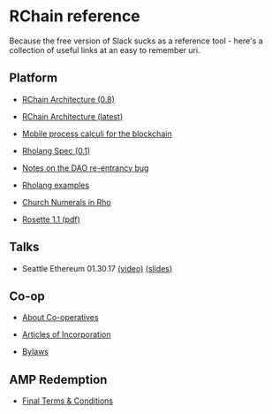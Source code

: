 # RChain reference

Because the free version of Slack sucks as a reference tool - here's a collection of useful links at an easy to remember uri.

## Platform

* [RChain Architecture (0.8)](http://rchain-architecture.readthedocs.io/en/stable)

* [RChain Architecture (latest)](http://rchain-architecture.readthedocs.io/)

* [Mobile process calculi for the blockchain](http://mobile-process-calculi-for-programming-the-new-blockchain.rtfd.io/)

* [Rholang Spec (0.1)](https://docs.google.com/document/d/1gnBCGe6KLjYnahktmPSm_-8V4jX53Zk10J-KFQl7mf8/edit)

* [Notes on the DAO re-entrancy bug](https://docs.google.com/document/d/1sGlObhGhoEizBXC30Ww4h1KHKGkmcy4NiCKitIBqiUg/edit?usp=sharing)

* [Rholang examples](https://github.com/rchain/Rholang/tree/DAO/examples/RTE)

* [Church Numerals in Rho](https://docs.google.com/document/d/1rbvKyd7dNxWiWn-nKbMYMPPtxEbOahah8w1H_x3JV0s/)

* [Rosette 1.1 (pdf)](https://github.com/rchain/reference/blob/master/docs/Rosette-1.1.pdf)

## Talks

* Seattle Ethereum 01.30.17 [(video)](https://youtu.be/3kyXqchEdLc) [(slides)](https://drive.google.com/file/d/0B5I9qM5f_1cfMjY0bVgwTVFvLWM/view)

## Co-op

* [About Co-operatives](http://www.prout.org/pna/cooperatives.html)

* [Articles of Incorporation](https://github.com/rchain/board/blob/master/RChain%20Cooperative%20-%20Articles%20of%20Incorporation%20with%20RA.pdf)

* [Bylaws](https://github.com/rchain/board/blob/master/RChain%20Coop%20-%20Bylaws%20%28approved%2001-11-17%29.pdf)

## AMP Redemption

* [Final Terms & Conditions](https://raw.githubusercontent.com/rchain/reference/master/docs/RChain%20Promotional%20Credits%20Offer%20-%20Terms%20and%20Conditions.html)
